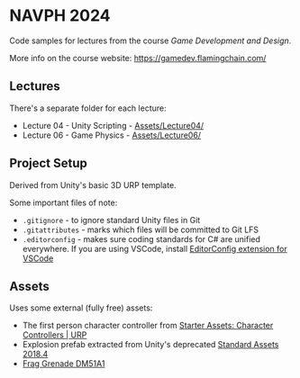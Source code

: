 # NAVPH 2024
Code samples for lectures from the course _Game Development and Design_.

More info on the course website: https://gamedev.flamingchain.com/

## Lectures
There's a separate folder for each lecture:
* Lecture 04 - Unity Scripting - [Assets/Lecture04/](Assets/Lecture04/)
* Lecture 06 - Game Physics - [Assets/Lecture06/](Assets/Lecture06/)

## Project Setup
Derived from Unity's basic 3D URP template.

Some important files of note:
* `.gitignore` - to ignore standard Unity files in Git
* `.gitattributes` - marks which files will be committed to Git LFS
* `.editorconfig` - makes sure coding standards for C# are unified everywhere. If you are using VSCode, install  [EditorConfig extension for VSCode](https://marketplace.visualstudio.com/items?itemName=EditorConfig.EditorConfig)

## Assets
Uses some external (fully free) assets:
* The first person character controller from [Starter Assets: Character Controllers | URP](https://assetstore.unity.com/packages/essentials/starter-assets-character-controllers-urp-267961)
* Explosion prefab extracted from Unity's deprecated [Standard Assets 2018.4](https://assetstore.unity.com/packages/p/standard-assets-2018-4-check-out-starter-assets-first-person-thi-32351)
* [Frag Grenade DM51A1](https://assetstore.unity.com/packages/3d/props/weapons/frag-grenade-dm51a1-8556)
